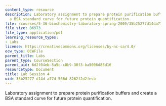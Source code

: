 ```yaml
---
content_type: resource
description: Laboratory assignment to prepare protein purification buffers and create
  a BSA standard curve for future protein quantification.
file: /courses/5-36-biochemistry-laboratory-spring-2009/35b25277d14da77d566d8262f2d2fecb_ses4.pdf
file_size: 86973
file_type: application/pdf
learning_resource_types:
- Labs
license: https://creativecommons.org/licenses/by-nc-sa/4.0/
ocw_type: OCWFile
parent_title: Labs
parent_type: CourseSection
parent_uid: 6d2f04eb-8a5c-c8b9-30f3-ba5006d83d16
resourcetype: Document
title: Lab Session 4
uid: 35b25277-d14d-a77d-566d-8262f2d2fecb
---
```

Laboratory assignment to prepare protein purification buffers and create a BSA standard curve for future protein quantification.